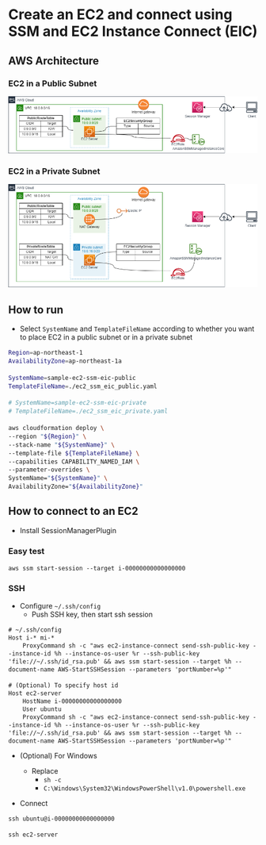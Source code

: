 # Create an EC2 and connect using SSM and EC2 Instance Connect (EIC)

## AWS Architecture

### EC2 in a Public Subnet

![](./ec2_ssm_eic_public.drawio.png)

### EC2 in a Private Subnet

![](./ec2_ssm_eic_private.drawio.png)

## How to run

- Select `SystemName` and `TemplateFileName` according to whether you want to place EC2 in a public subnet or in a private subnet

```sh
Region=ap-northeast-1
AvailabilityZone=ap-northeast-1a

SystemName=sample-ec2-ssm-eic-public
TemplateFileName=./ec2_ssm_eic_public.yaml

# SystemName=sample-ec2-ssm-eic-private
# TemplateFileName=./ec2_ssm_eic_private.yaml

aws cloudformation deploy \
--region "${Region}" \
--stack-name "${SystemName}" \
--template-file ${TemplateFileName} \
--capabilities CAPABILITY_NAMED_IAM \
--parameter-overrides \
SystemName="${SystemName}" \
AvailabilityZone="${AvailabilityZone}"
```

## How to connect to an EC2

- Install SessionManagerPlugin

### Easy test

```
aws ssm start-session --target i-00000000000000000
```

### SSH

- Configure `~/.ssh/config`
  - Push SSH key, then start ssh session

```
# ~/.ssh/config
Host i-* mi-*
    ProxyCommand sh -c "aws ec2-instance-connect send-ssh-public-key --instance-id %h --instance-os-user %r --ssh-public-key 'file://~/.ssh/id_rsa.pub' && aws ssm start-session --target %h --document-name AWS-StartSSHSession --parameters 'portNumber=%p'"

# (Optional) To specify host id
Host ec2-server
    HostName i-00000000000000000
    User ubuntu
    ProxyCommand sh -c "aws ec2-instance-connect send-ssh-public-key --instance-id %h --instance-os-user %r --ssh-public-key 'file://~/.ssh/id_rsa.pub' && aws ssm start-session --target %h --document-name AWS-StartSSHSession --parameters 'portNumber=%p'"
```

- (Optional) For Windows
  - Replace 
    - `sh -c`
    - `C:\Windows\System32\WindowsPowerShell\v1.0\powershell.exe`

- Connect

```
ssh ubuntu@i-00000000000000000

ssh ec2-server
```
